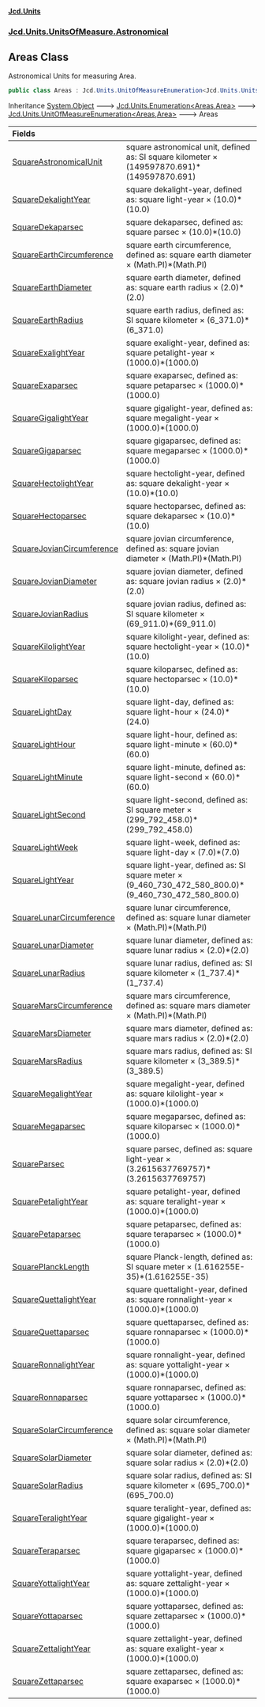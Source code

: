 #### [Jcd.Units](index.md 'index')
### [Jcd.Units.UnitsOfMeasure.Astronomical](Jcd.Units.UnitsOfMeasure.Astronomical.md 'Jcd.Units.UnitsOfMeasure.Astronomical')

## Areas Class

Astronomical Units for measuring Area.

```csharp
public class Areas : Jcd.Units.UnitOfMeasureEnumeration<Jcd.Units.UnitsOfMeasure.Astronomical.Areas, Jcd.Units.UnitTypes.Area>
```

Inheritance [System.Object](https://docs.microsoft.com/en-us/dotnet/api/System.Object 'System.Object') &#129106; [Jcd.Units.Enumeration&lt;](Enumeration_TEnumeration,T_.md 'Jcd.Units.Enumeration<TEnumeration,T>')[Areas](Areas.md 'Jcd.Units.UnitsOfMeasure.Astronomical.Areas')[,](Enumeration_TEnumeration,T_.md 'Jcd.Units.Enumeration<TEnumeration,T>')[Area](Area.md 'Jcd.Units.UnitTypes.Area')[&gt;](Enumeration_TEnumeration,T_.md 'Jcd.Units.Enumeration<TEnumeration,T>') &#129106; [Jcd.Units.UnitOfMeasureEnumeration&lt;](UnitOfMeasureEnumeration_TEnumeration,T_.md 'Jcd.Units.UnitOfMeasureEnumeration<TEnumeration,T>')[Areas](Areas.md 'Jcd.Units.UnitsOfMeasure.Astronomical.Areas')[,](UnitOfMeasureEnumeration_TEnumeration,T_.md 'Jcd.Units.UnitOfMeasureEnumeration<TEnumeration,T>')[Area](Area.md 'Jcd.Units.UnitTypes.Area')[&gt;](UnitOfMeasureEnumeration_TEnumeration,T_.md 'Jcd.Units.UnitOfMeasureEnumeration<TEnumeration,T>') &#129106; Areas

| Fields | |
| :--- | :--- |
| [SquareAstronomicalUnit](Areas.SquareAstronomicalUnit.md 'Jcd.Units.UnitsOfMeasure.Astronomical.Areas.SquareAstronomicalUnit') | square astronomical unit, defined as: SI square kilometer × (149597870.691)*(149597870.691) |
| [SquareDekalightYear](Areas.SquareDekalightYear.md 'Jcd.Units.UnitsOfMeasure.Astronomical.Areas.SquareDekalightYear') | square dekalight-year, defined as: square light-year × (10.0)*(10.0) |
| [SquareDekaparsec](Areas.SquareDekaparsec.md 'Jcd.Units.UnitsOfMeasure.Astronomical.Areas.SquareDekaparsec') | square dekaparsec, defined as: square parsec × (10.0)*(10.0) |
| [SquareEarthCircumference](Areas.SquareEarthCircumference.md 'Jcd.Units.UnitsOfMeasure.Astronomical.Areas.SquareEarthCircumference') | square earth circumference, defined as: square earth diameter × (Math.PI)*(Math.PI) |
| [SquareEarthDiameter](Areas.SquareEarthDiameter.md 'Jcd.Units.UnitsOfMeasure.Astronomical.Areas.SquareEarthDiameter') | square earth diameter, defined as: square earth radius × (2.0)*(2.0) |
| [SquareEarthRadius](Areas.SquareEarthRadius.md 'Jcd.Units.UnitsOfMeasure.Astronomical.Areas.SquareEarthRadius') | square earth radius, defined as: SI square kilometer × (6_371.0)*(6_371.0) |
| [SquareExalightYear](Areas.SquareExalightYear.md 'Jcd.Units.UnitsOfMeasure.Astronomical.Areas.SquareExalightYear') | square exalight-year, defined as: square petalight-year × (1000.0)*(1000.0) |
| [SquareExaparsec](Areas.SquareExaparsec.md 'Jcd.Units.UnitsOfMeasure.Astronomical.Areas.SquareExaparsec') | square exaparsec, defined as: square petaparsec × (1000.0)*(1000.0) |
| [SquareGigalightYear](Areas.SquareGigalightYear.md 'Jcd.Units.UnitsOfMeasure.Astronomical.Areas.SquareGigalightYear') | square gigalight-year, defined as: square megalight-year × (1000.0)*(1000.0) |
| [SquareGigaparsec](Areas.SquareGigaparsec.md 'Jcd.Units.UnitsOfMeasure.Astronomical.Areas.SquareGigaparsec') | square gigaparsec, defined as: square megaparsec × (1000.0)*(1000.0) |
| [SquareHectolightYear](Areas.SquareHectolightYear.md 'Jcd.Units.UnitsOfMeasure.Astronomical.Areas.SquareHectolightYear') | square hectolight-year, defined as: square dekalight-year × (10.0)*(10.0) |
| [SquareHectoparsec](Areas.SquareHectoparsec.md 'Jcd.Units.UnitsOfMeasure.Astronomical.Areas.SquareHectoparsec') | square hectoparsec, defined as: square dekaparsec × (10.0)*(10.0) |
| [SquareJovianCircumference](Areas.SquareJovianCircumference.md 'Jcd.Units.UnitsOfMeasure.Astronomical.Areas.SquareJovianCircumference') | square jovian circumference, defined as: square jovian diameter × (Math.PI)*(Math.PI) |
| [SquareJovianDiameter](Areas.SquareJovianDiameter.md 'Jcd.Units.UnitsOfMeasure.Astronomical.Areas.SquareJovianDiameter') | square jovian diameter, defined as: square jovian radius × (2.0)*(2.0) |
| [SquareJovianRadius](Areas.SquareJovianRadius.md 'Jcd.Units.UnitsOfMeasure.Astronomical.Areas.SquareJovianRadius') | square jovian radius, defined as: SI square kilometer × (69_911.0)*(69_911.0) |
| [SquareKilolightYear](Areas.SquareKilolightYear.md 'Jcd.Units.UnitsOfMeasure.Astronomical.Areas.SquareKilolightYear') | square kilolight-year, defined as: square hectolight-year × (10.0)*(10.0) |
| [SquareKiloparsec](Areas.SquareKiloparsec.md 'Jcd.Units.UnitsOfMeasure.Astronomical.Areas.SquareKiloparsec') | square kiloparsec, defined as: square hectoparsec × (10.0)*(10.0) |
| [SquareLightDay](Areas.SquareLightDay.md 'Jcd.Units.UnitsOfMeasure.Astronomical.Areas.SquareLightDay') | square light-day, defined as: square light-hour × (24.0)*(24.0) |
| [SquareLightHour](Areas.SquareLightHour.md 'Jcd.Units.UnitsOfMeasure.Astronomical.Areas.SquareLightHour') | square light-hour, defined as: square light-minute × (60.0)*(60.0) |
| [SquareLightMinute](Areas.SquareLightMinute.md 'Jcd.Units.UnitsOfMeasure.Astronomical.Areas.SquareLightMinute') | square light-minute, defined as: square light-second × (60.0)*(60.0) |
| [SquareLightSecond](Areas.SquareLightSecond.md 'Jcd.Units.UnitsOfMeasure.Astronomical.Areas.SquareLightSecond') | square light-second, defined as: SI square meter × (299_792_458.0)*(299_792_458.0) |
| [SquareLightWeek](Areas.SquareLightWeek.md 'Jcd.Units.UnitsOfMeasure.Astronomical.Areas.SquareLightWeek') | square light-week, defined as: square light-day × (7.0)*(7.0) |
| [SquareLightYear](Areas.SquareLightYear.md 'Jcd.Units.UnitsOfMeasure.Astronomical.Areas.SquareLightYear') | square light-year, defined as: SI square meter × (9_460_730_472_580_800.0)*(9_460_730_472_580_800.0) |
| [SquareLunarCircumference](Areas.SquareLunarCircumference.md 'Jcd.Units.UnitsOfMeasure.Astronomical.Areas.SquareLunarCircumference') | square lunar circumference, defined as: square lunar diameter × (Math.PI)*(Math.PI) |
| [SquareLunarDiameter](Areas.SquareLunarDiameter.md 'Jcd.Units.UnitsOfMeasure.Astronomical.Areas.SquareLunarDiameter') | square lunar diameter, defined as: square lunar radius × (2.0)*(2.0) |
| [SquareLunarRadius](Areas.SquareLunarRadius.md 'Jcd.Units.UnitsOfMeasure.Astronomical.Areas.SquareLunarRadius') | square lunar radius, defined as: SI square kilometer × (1_737.4)*(1_737.4) |
| [SquareMarsCircumference](Areas.SquareMarsCircumference.md 'Jcd.Units.UnitsOfMeasure.Astronomical.Areas.SquareMarsCircumference') | square mars circumference, defined as: square mars diameter × (Math.PI)*(Math.PI) |
| [SquareMarsDiameter](Areas.SquareMarsDiameter.md 'Jcd.Units.UnitsOfMeasure.Astronomical.Areas.SquareMarsDiameter') | square mars diameter, defined as: square mars radius × (2.0)*(2.0) |
| [SquareMarsRadius](Areas.SquareMarsRadius.md 'Jcd.Units.UnitsOfMeasure.Astronomical.Areas.SquareMarsRadius') | square mars radius, defined as: SI square kilometer × (3_389.5)*(3_389.5) |
| [SquareMegalightYear](Areas.SquareMegalightYear.md 'Jcd.Units.UnitsOfMeasure.Astronomical.Areas.SquareMegalightYear') | square megalight-year, defined as: square kilolight-year × (1000.0)*(1000.0) |
| [SquareMegaparsec](Areas.SquareMegaparsec.md 'Jcd.Units.UnitsOfMeasure.Astronomical.Areas.SquareMegaparsec') | square megaparsec, defined as: square kiloparsec × (1000.0)*(1000.0) |
| [SquareParsec](Areas.SquareParsec.md 'Jcd.Units.UnitsOfMeasure.Astronomical.Areas.SquareParsec') | square parsec, defined as: square light-year × (3.2615637769757)*(3.2615637769757) |
| [SquarePetalightYear](Areas.SquarePetalightYear.md 'Jcd.Units.UnitsOfMeasure.Astronomical.Areas.SquarePetalightYear') | square petalight-year, defined as: square teralight-year × (1000.0)*(1000.0) |
| [SquarePetaparsec](Areas.SquarePetaparsec.md 'Jcd.Units.UnitsOfMeasure.Astronomical.Areas.SquarePetaparsec') | square petaparsec, defined as: square teraparsec × (1000.0)*(1000.0) |
| [SquarePlanckLength](Areas.SquarePlanckLength.md 'Jcd.Units.UnitsOfMeasure.Astronomical.Areas.SquarePlanckLength') | square Planck-length, defined as: SI square meter × (1.616255E-35)*(1.616255E-35) |
| [SquareQuettalightYear](Areas.SquareQuettalightYear.md 'Jcd.Units.UnitsOfMeasure.Astronomical.Areas.SquareQuettalightYear') | square quettalight-year, defined as: square ronnalight-year × (1000.0)*(1000.0) |
| [SquareQuettaparsec](Areas.SquareQuettaparsec.md 'Jcd.Units.UnitsOfMeasure.Astronomical.Areas.SquareQuettaparsec') | square quettaparsec, defined as: square ronnaparsec × (1000.0)*(1000.0) |
| [SquareRonnalightYear](Areas.SquareRonnalightYear.md 'Jcd.Units.UnitsOfMeasure.Astronomical.Areas.SquareRonnalightYear') | square ronnalight-year, defined as: square yottalight-year × (1000.0)*(1000.0) |
| [SquareRonnaparsec](Areas.SquareRonnaparsec.md 'Jcd.Units.UnitsOfMeasure.Astronomical.Areas.SquareRonnaparsec') | square ronnaparsec, defined as: square yottaparsec × (1000.0)*(1000.0) |
| [SquareSolarCircumference](Areas.SquareSolarCircumference.md 'Jcd.Units.UnitsOfMeasure.Astronomical.Areas.SquareSolarCircumference') | square solar circumference, defined as: square solar diameter × (Math.PI)*(Math.PI) |
| [SquareSolarDiameter](Areas.SquareSolarDiameter.md 'Jcd.Units.UnitsOfMeasure.Astronomical.Areas.SquareSolarDiameter') | square solar diameter, defined as: square solar radius × (2.0)*(2.0) |
| [SquareSolarRadius](Areas.SquareSolarRadius.md 'Jcd.Units.UnitsOfMeasure.Astronomical.Areas.SquareSolarRadius') | square solar radius, defined as: SI square kilometer × (695_700.0)*(695_700.0) |
| [SquareTeralightYear](Areas.SquareTeralightYear.md 'Jcd.Units.UnitsOfMeasure.Astronomical.Areas.SquareTeralightYear') | square teralight-year, defined as: square gigalight-year × (1000.0)*(1000.0) |
| [SquareTeraparsec](Areas.SquareTeraparsec.md 'Jcd.Units.UnitsOfMeasure.Astronomical.Areas.SquareTeraparsec') | square teraparsec, defined as: square gigaparsec × (1000.0)*(1000.0) |
| [SquareYottalightYear](Areas.SquareYottalightYear.md 'Jcd.Units.UnitsOfMeasure.Astronomical.Areas.SquareYottalightYear') | square yottalight-year, defined as: square zettalight-year × (1000.0)*(1000.0) |
| [SquareYottaparsec](Areas.SquareYottaparsec.md 'Jcd.Units.UnitsOfMeasure.Astronomical.Areas.SquareYottaparsec') | square yottaparsec, defined as: square zettaparsec × (1000.0)*(1000.0) |
| [SquareZettalightYear](Areas.SquareZettalightYear.md 'Jcd.Units.UnitsOfMeasure.Astronomical.Areas.SquareZettalightYear') | square zettalight-year, defined as: square exalight-year × (1000.0)*(1000.0) |
| [SquareZettaparsec](Areas.SquareZettaparsec.md 'Jcd.Units.UnitsOfMeasure.Astronomical.Areas.SquareZettaparsec') | square zettaparsec, defined as: square exaparsec × (1000.0)*(1000.0) |
